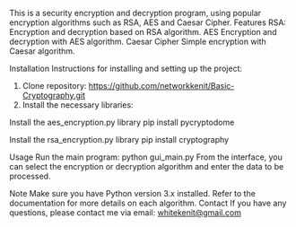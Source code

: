 This is a security encryption and decryption program, using popular encryption algorithms such as RSA, AES and Caesar Cipher.
Features
RSA: Encryption and decryption based on RSA algorithm.
AES Encryption and decryption with AES algorithm.
Caesar Cipher Simple encryption with Caesar algorithm.

Installation
Instructions for installing and setting up the project:
1. Clone repository:
https://github.com/networkkenit/Basic-Cryptography.git
2. Install the necessary libraries:

Install the aes_encryption.py library
pip install pycryptodome

Install the rsa_encryption.py library
pip install cryptography

Usage
Run the main program:
python gui_main.py
From the interface, you can select the encryption or decryption algorithm and enter the data to be processed.

Note
Make sure you have Python version 3.x installed.
Refer to the documentation for more details on each algorithm.
Contact If you have any questions, please contact me via email: whitekenit@gmail.com
